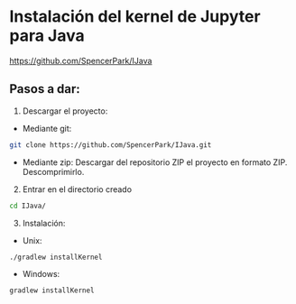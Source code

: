 # Instalación del kernel de Jupyter para Java
https://github.com/SpencerPark/IJava

## Pasos a dar:

1. Descargar el proyecto:
- Mediante git: 
```bash
git clone https://github.com/SpencerPark/IJava.git
```
- Mediante zip: 
Descargar del repositorio ZIP el proyecto en formato ZIP. Descomprimirlo.

2. Entrar en el directorio creado
```bash
cd IJava/
```

3. Instalación:
- Unix: 
```bash
./gradlew installKernel
```
- Windows: 
```bash
gradlew installKernel
```